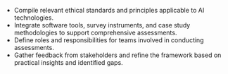 - Compile relevant ethical standards and principles applicable to AI technologies.
- Integrate software tools, survey instruments, and case study methodologies to support comprehensive assessments.
- Define roles and responsibilities for teams involved in conducting assessments.
- Gather feedback from stakeholders and refine the framework based on practical insights and identified gaps.